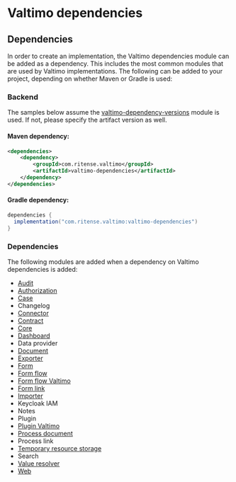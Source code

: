 # Valtimo dependencies

## Dependencies

In order to create an implementation, the Valtimo dependencies module can be added as a dependency. This includes the
most common modules that are used by Valtimo implementations. The following can be added to your project, depending on
whether Maven or Gradle is used:

### Backend
The samples below assume the [valtimo-dependency-versions](valtimo-dependency-versions.md) module is used. If not, please specify the artifact version as well.

#### Maven dependency:
```xml
<dependencies>
    <dependency>
        <groupId>com.ritense.valtimo</groupId>
        <artifactId>valtimo-dependencies</artifactId>
    </dependency>
</dependencies>

```

#### Gradle dependency:
```groovy
dependencies {
  implementation("com.ritense.valtimo:valtimo-dependencies")
}
```

### Dependencies

The following modules are added when a dependency on Valtimo dependencies is added:
* [Audit](audit.md)
* [Authorization](authorization.md)
* [Case](case.md)
* Changelog
* [Connector](connector.md)
* [Contract](contract.md)
* [Core](core.md)
* [Dashboard](dashboard.md)
* Data provider
* [Document](document.md)
* [Exporter](exporter.md)
* [Form](form.md)
* [Form flow](form-flow.md)
* [Form flow Valtimo](form-flow-valtimo.md)
* [Form link](form-link.md)
* [Importer](importer.md)
* Keycloak IAM
* Notes
* Plugin
* [Plugin Valtimo](plugin.md)
* [Process document](process-document.md)
* Process link
* [Temporary resource storage](temporary-resource-storage.md)
* Search
* [Value resolver](value-resolver.md)
* [Web](web/web.md)
